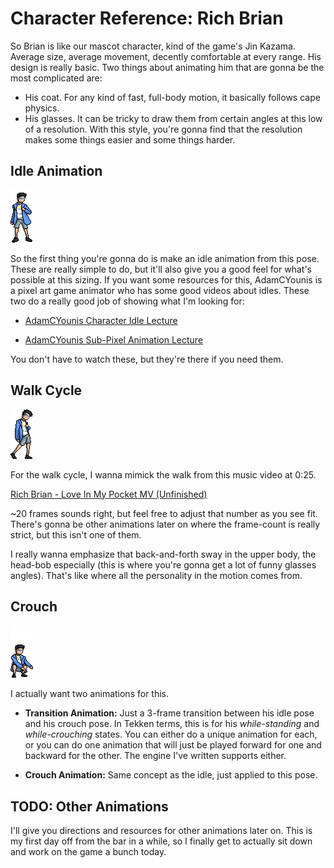 # Character Reference: Rich Brian
So Brian is like our mascot character, kind of the game's Jin Kazama. Average size, average movement, decently comfortable at every range. His design is really basic. Two things about animating him that are gonna be the most complicated are:

 - His coat. For any kind of fast, full-body motion, it basically follows cape physics.
 - His glasses. It can be tricky to draw them from certain angles at this low of a resolution. With this style, you're gonna find that the resolution makes some things easier and some things harder.

## Idle Animation
![Rich Brian Idle Pose](https://github.com/SatyoWasistho/88-Fighting/blob/master/Assets/Sprites/Characters/Rich%20Brian/Idle.png?raw=true)

So the first thing you're gonna do is make an idle animation from this pose. These are really simple to do, but it'll also give you a good feel for what's possible at this sizing. If you want some resources for this, AdamCYounis is a pixel art game animator who has some good videos about idles. These two do a really good job of showing what I'm looking for:

 - [AdamCYounis Character Idle Lecture](https://www.youtube.com/watch?v=vs-ierVdE7I&t=543s)

 - [AdamCYounis Sub-Pixel Animation Lecture](https://www.youtube.com/watch?v=cs1Gp61yafQ)

You don't have to watch these, but they're there if you need them.

## Walk Cycle

![Rich Brian Walk Pose](https://github.com/SatyoWasistho/88-Fighting/blob/master/Assets/Sprites/Characters/Rich%20Brian/Walk.png?raw=true)

For the walk cycle, I wanna mimick the walk from this music video at 0:25.

[Rich Brian - Love In My Pocket MV (Unfinished)](https://www.youtube.com/watch?v=qBG-tyMWNeo)

~20 frames sounds right, but feel free to adjust that number as you see fit. There's gonna be other animations later on where the frame-count is really strict, but this isn't one of them. 

I really wanna emphasize that back-and-forth sway in the upper body, the head-bob especially (this is where you're gonna get a lot of funny glasses angles). That's like where all the personality in the motion comes from.

## Crouch

![Rich Brian Crouch Pose](https://github.com/SatyoWasistho/88-Fighting/blob/master/Assets/Sprites/Characters/Rich%20Brian/Crouch.png?raw=true)

I actually want two animations for this.

 - **Transition Animation:** Just a 3-frame transition between his idle pose and his crouch pose. In Tekken terms, this is for his *while-standing* and *while-crouching* states. You can either do a unique animation for each, or you can do one animation that will just be played forward for one and backward for the other. The engine I've written supports either.

 - **Crouch Animation:** Same concept as the idle, just applied to this pose.

## TODO: Other Animations

I'll give you directions and resources for other animations later on. This is my first day off from the bar in a while, so I finally get to actually sit down and work on the game a bunch today.

